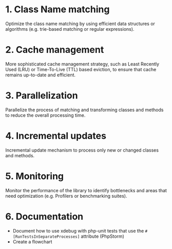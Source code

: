 # 1. Class Name matching
Optimize the class name matching by using efficient data structures or 
algorithms (e.g. trie-based matching or regular expressions).

# 2. Cache management
More sophisticated cache management strategy, such as Least Recently Used (LRU) 
or Time-To-Live (TTL) based eviction, to ensure that cache remains up-to-date 
and efficient.

# 3. Parallelization
Parallelize the process of matching and transforming classes and methods to 
reduce the overall processing time.

# 4. Incremental updates
Incremental update mechanism to process only new or changed classes and methods.

# 5. Monitoring
Monitor the performance of the library to identify bottlenecks and areas that 
need optimization (e.g. Profilers or benchmarking suites).

# 6. Documentation
- Document how to use xdebug with php-unit tests that use the 
  `#[RunTestsInSeparateProcesses]` attribute (PhpStorm)
- Create a flowchart
